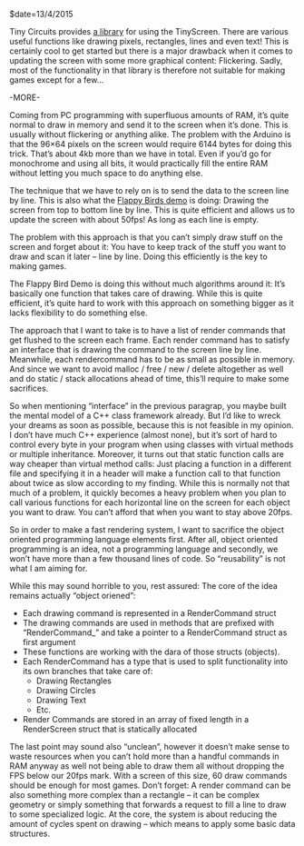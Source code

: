 $date=13/4/2015

Tiny Circuits provides [a library](https://codebender.cc/library/TinyScreen#TinyScreen.h) for using the TinyScreen. There are various useful functions like drawing pixels, rectangles, lines and even text! This is certainly cool to get started but there is a major drawback when it comes to updating the screen with some more graphical content: Flickering. Sadly, most of the functionality in that library is therefore not suitable for making games except for a few…

-MORE-

Coming from PC programming with superfluous amounts of RAM, it’s quite normal to draw in memory and send it to the screen when it’s done. This is usually without flickering or anything alike. The problem with the Arduino is that the 96×64 pixels on the screen would require 6144 bytes for doing this trick. That’s about 4kb more than we have in total. Even if you’d go for monochrome and using all bits, it would practically fill the entire RAM without letting you much space to do anything else.

The technique that we have to rely on is to send the data to the screen line by line. This is also what the [Flappy Birds demo](https://codebender.cc/sketch:77043) is doing: Drawing the screen from top to bottom line by line. This is quite efficient and allows us to update the screen with about 50fps! As long as each line is empty.

The problem with this approach is that you can’t simply draw stuff on the screen and forget about it: You have to keep track of the stuff you want to draw and scan it later – line by line. Doing this efficiently is the key to making games.

The Flappy Bird Demo is doing this without much algorithms around it: It’s basically one function that takes care of drawing. While this is quite efficient, it’s quite hard to work with this approach on something bigger as it lacks flexibility to do something else.

The approach that I want to take is to have a list of render commands that get flushed to the screen each frame. Each render command has to satisfy an interface that is drawing the command to the screen line by line. Meanwhile, each rendercommand has to be as small as possible in memory. And since we want to avoid malloc / free / new / delete altogether as well and do static / stack allocations ahead of time, this’ll require to make some sacrifices.

So when mentioning “interface” in the previous paragrap, you maybe built the mental model of a C++ class framework already. But I’d like to wreck your dreams as soon as possible, because this is not feasible in my opinion. I don’t have much C++ experience (almost none), but it’s sort of hard to control every byte in your program when using classes with virtual methods or multiple inheritance. Moreover, it turns out that static function calls are way cheaper than virtual method calls: Just placing a function in a different file and specifying it in a header will make a function call to that function about twice as slow according to my finding. While this is normally not that much of a problem, it quickly becomes a heavy problem when you plan to call various functions for each horizontal line on the screen for each object you want to draw. You can’t afford that when you want to stay above 20fps.

So in order to make a fast rendering system, I want to sacrifice the object oriented programming language elements first. After all, object oriented programming is an idea, not a programming language and secondly, we won’t have more than a few thousand lines of code. So “reusability” is not what I am aiming for.

While this may sound horrible to you, rest assured: The core of the idea remains actually “object oriened”:

* Each drawing command is represented in a RenderCommand struct
* The drawing commands are used in methods that are prefixed with “RenderCommand_” and take a pointer to a RenderCommand struct as first argument
* These functions are working with the dara of those structs (objects).
* Each RenderCommand has a type that is used to split functionality into its own branches that take care of:
    * Drawing Rectangles
    * Drawing Circles
    * Drawing Text
    * Etc.
* Render Commands are stored in an array of fixed length in a RenderScreen struct that is statically allocated

The last point may sound also “unclean”, however it doesn’t make sense to waste resources when you can’t hold more than a handful commands in RAM anyway as well not being able to draw them all without dropping the FPS below our 20fps mark. With a screen of this size, 60 draw commands should be enough for most games. Don’t forget: A render command can be also something more complex than a rectangle – it can be complex geometry or simply something that forwards a request to fill a line to draw to some specialized logic. At the core, the system is about reducing the amount of cycles spent on drawing – which means to apply some basic data structures.